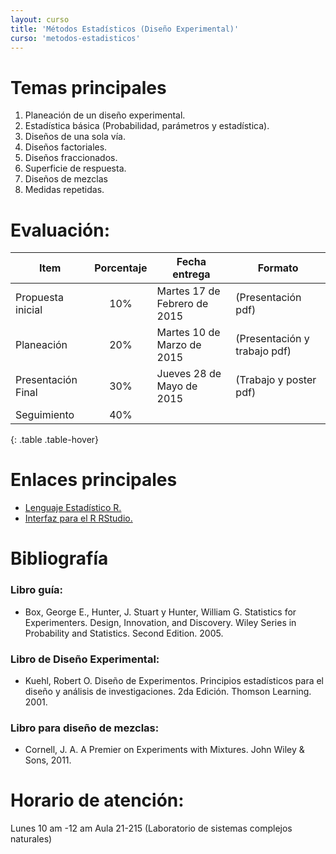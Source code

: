 ```yaml
---
layout: curso
title: 'Métodos Estadísticos (Diseño Experimental)'
curso: 'metodos-estadisticos'
---
```



# Temas principales
1. Planeación de un diseño experimental.
2. Estadística básica (Probabilidad, parámetros y estadística).
3. Diseños de una sola vía.
4. Diseños factoriales.
5. Diseños fraccionados.
6. Superficie de respuesta.
7. Diseños de mezclas
8. Medidas repetidas.


# Evaluación:

| Item | Porcentaje | Fecha entrega | Formato |
| ------------ | :----------: | ------------ | --------- |
| Propuesta inicial	| 10% | Martes 17 de Febrero de 2015 | (Presentación pdf) |
| Planeación	| 20% | Martes 10 de Marzo de 2015 | (Presentación y trabajo pdf) |
| Presentación Final   |	 30% | Jueves 28 de Mayo de 2015 | (Trabajo y poster pdf) |
| Seguimiento |	 40% |  |
{: .table .table-hover}

# Enlaces principales

* [Lenguaje Estadístico R.](http://cran.r-project.org/bin/windows/base/)
* [Interfaz para el R RStudio.](http://www.rstudio.com/products/rstudio/download/)

# Bibliografía

### Libro guía:

- Box, George E., Hunter, J. Stuart y Hunter, William G. Statistics for Experimenters. Design, Innovation, and Discovery. Wiley Series in Probability and Statistics. Second Edition. 2005.

### Libro de Diseño Experimental:

- Kuehl, Robert O. Diseño de Experimentos. Principios estadísticos para el diseño y análisis de investigaciones. 2da Edición. Thomson Learning. 2001. 

### Libro para diseño de mezclas:

- Cornell, J. A. A Premier on Experiments with Mixtures. John Wiley & Sons, 2011.

# Horario de atención:

Lunes 10 am -12 am Aula 21-215 (Laboratorio de sistemas complejos naturales)

